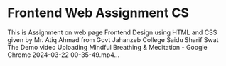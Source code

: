 # Frontend Web Assignment CS
This is Assignment on web page Frontend Design using HTML and CSS given by Mr. Atiq Ahmad from Govt Jahanzeb College Saidu Sharif Swat 
The Demo video
Uploading Mindful Breathing & Meditation - Google Chrome 2024-03-22 00-35-49.mp4…


